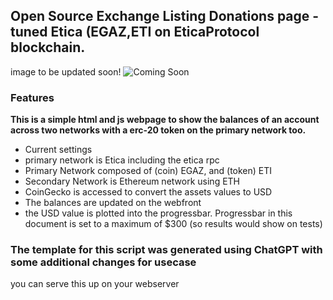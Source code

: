 ## Open Source Exchange Listing Donations page - tuned Etica (EGAZ,ETI on EticaProtocol blockchain.
image to be updated soon!
![Coming Soon](ipfs://needshash)

### Features

**This is a simple html and js webpage to show the balances of an account across two networks with a erc-20 token on the primary network too.**

* Current settings
* primary network is Etica including the etica rpc
* Primary Network composed of (coin) EGAZ, and (token) ETI
* Secondary Network is Ethereum network using ETH
* CoinGecko is accessed to convert the assets values to USD
* The balances are updated on the webfront
* the USD value is plotted into the progressbar.  Progressbar in this document is set to a maximum of $300 (so results would show on tests)

### The template for this script was generated using ChatGPT with some additional changes for usecase

you can serve this up on your webserver

